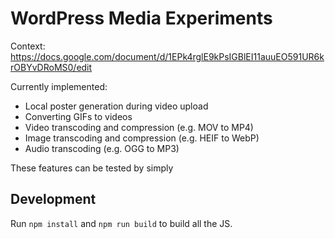 # WordPress Media Experiments

Context: https://docs.google.com/document/d/1EPk4rglE9kPsIGBlEI11auuEO591UR6krOBYvDRoMS0/edit

Currently implemented:

* Local poster generation during video upload
* Converting GIFs to videos
* Video transcoding and compression (e.g. MOV to MP4)
* Image transcoding and compression (e.g. HEIF to WebP)
* Audio transcoding (e.g. OGG to MP3)

These features can be tested by simply 

## Development

Run `npm install` and `npm run build` to build all the JS.
